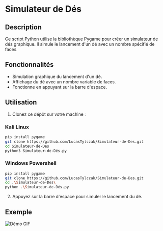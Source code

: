 # Simulateur de Dés

## Description

Ce script Python utilise la bibliothèque Pygame pour créer un simulateur de dés graphique. Il simule le lancement d'un dé avec un nombre spécifié de faces.

## Fonctionnalités

- Simulation graphique du lancement d'un dé.
- Affichage du dé avec un nombre variable de faces.
- Fonctionne en appuyant sur la barre d'espace.

## Utilisation

1. Clonez ce dépôt sur votre machine :

### Kali Linux
```bash
pip install pygame
git clone https://github.com/LucasTylczak/Simulateur-de-Des.git
cd Simulateur-de-Des
python3 Simulateur-de-Dés.py
```

### Windows Powershell
```bash
pip install pygame
git clone https://github.com/LucasTylczak/Simulateur-de-Des.git
cd .\Simulateur-de-Des\
python .\Simulateur-de-Dés.py
```
2. Appuyez sur la barre d'espace pour simuler le lancement du dé.

## Exemple
![Démo GIF](images/demo.gif)

